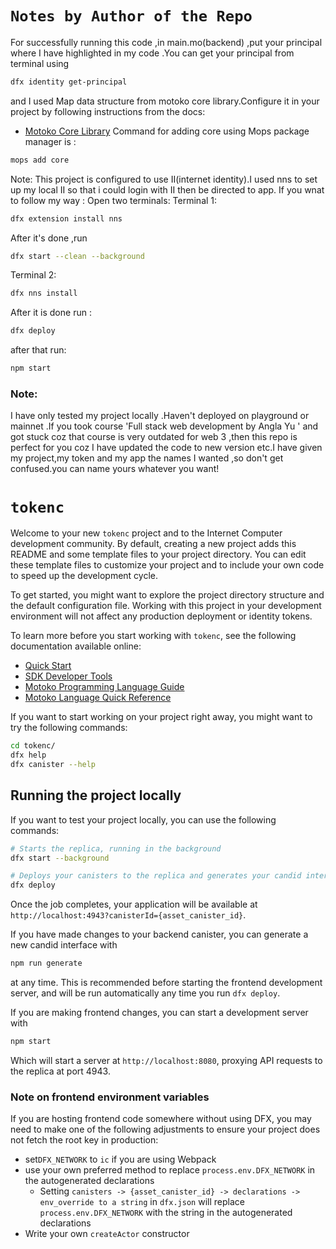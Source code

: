 # `Notes by Author of the Repo`
For successfully running this code ,in main.mo(backend) ,put your principal where I have highlighted in my code .You can get your principal from terminal using 
```bash
dfx identity get-principal
```
and I used Map data structure from motoko core library.Configure it in your project by following instructions  from the docs:
- [Motoko Core Library](https://github.com/dfinity/motoko-core)
Command for adding core  using Mops package manager is :
```bash
mops add core
```

Note: This project is configured to use II(internet identity).I used nns to set up my local II so that i could login with II then be directed to app.
If you wnat to follow my way :
Open two terminals:
Terminal 1:
```bash
dfx extension install nns
```
After it's done ,run 
```bash
dfx start --clean --background
```
Terminal 2:
```bash
dfx nns install
```
After it is done 
run :
```bash
dfx deploy
```
after that run:
```bash
npm start
```
### Note:
I have only tested my project locally .Haven't deployed on playground or mainnet .If you took course 'Full stack web development by Angla Yu ' and got stuck coz that course is very outdated for web 3 ,then this repo is perfect for you coz I have updated the code to new version etc.I have given my project,my  token and my app the names I wanted ,so don't get confused.you can name yours whatever you want! 
# `tokenc`

Welcome to your new `tokenc` project and to the Internet Computer development community. By default, creating a new project adds this README and some template files to your project directory. You can edit these template files to customize your project and to include your own code to speed up the development cycle.

To get started, you might want to explore the project directory structure and the default configuration file. Working with this project in your development environment will not affect any production deployment or identity tokens.

To learn more before you start working with `tokenc`, see the following documentation available online:

- [Quick Start](https://internetcomputer.org/docs/current/developer-docs/setup/deploy-locally)
- [SDK Developer Tools](https://internetcomputer.org/docs/current/developer-docs/setup/install)
- [Motoko Programming Language Guide](https://internetcomputer.org/docs/current/motoko/main/motoko)
- [Motoko Language Quick Reference](https://internetcomputer.org/docs/current/motoko/main/language-manual)

If you want to start working on your project right away, you might want to try the following commands:

```bash
cd tokenc/
dfx help
dfx canister --help
```

## Running the project locally

If you want to test your project locally, you can use the following commands:

```bash
# Starts the replica, running in the background
dfx start --background

# Deploys your canisters to the replica and generates your candid interface
dfx deploy
```

Once the job completes, your application will be available at `http://localhost:4943?canisterId={asset_canister_id}`.

If you have made changes to your backend canister, you can generate a new candid interface with

```bash
npm run generate
```

at any time. This is recommended before starting the frontend development server, and will be run automatically any time you run `dfx deploy`.

If you are making frontend changes, you can start a development server with

```bash
npm start
```

Which will start a server at `http://localhost:8080`, proxying API requests to the replica at port 4943.

### Note on frontend environment variables

If you are hosting frontend code somewhere without using DFX, you may need to make one of the following adjustments to ensure your project does not fetch the root key in production:

- set`DFX_NETWORK` to `ic` if you are using Webpack
- use your own preferred method to replace `process.env.DFX_NETWORK` in the autogenerated declarations
  - Setting `canisters -> {asset_canister_id} -> declarations -> env_override to a string` in `dfx.json` will replace `process.env.DFX_NETWORK` with the string in the autogenerated declarations
- Write your own `createActor` constructor
